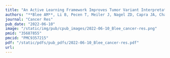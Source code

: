 ```yaml
---
title: "An Active Learning Framework Improves Tumor Variant Interpretation"
authors: "**Blee AM**, Li B, Pecen T, Meiler J, Nagel ZD, Capra JA, Chazin WJ."
journal: "Cancer Res"
pub_date: "2022-06-10"
image: "/static/img/pub/cpub_images/2022-06-10_Blee_cancer-res.png"
pmid: "35687855"
pmcid: "PMC9357215"
pdf: "/static/pdfs/pub_pdfs/2022-06-10_Blee_cancer-res.pdf"
url: 
---
```

